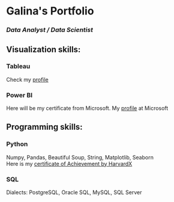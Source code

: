 # Galina's Portfolio

### *Data Analyst / Data Scientist*

## Visualization skills:
### Tableau
Check my [profile](https://public.tableau.com/profile/galina5352#!/) 
### Power BI
Here will be my certificate from Microsoft. My [profile](https://docs.microsoft.com/en-us/users/galinametina-0058/) at Microsoft
## Programming skills:
### Python
Numpy, Pandas, Beautiful Soup, String, Matplotlib, Seaborn
<br /> Here is my [certificate of Achievement by HarvardX](https://courses.edx.org/certificates/aff4e72df6094c20a10cfccfba87cab4)
### SQL
Dialects: PostgreSQL, Oracle SQL, MySQL, SQL Server
